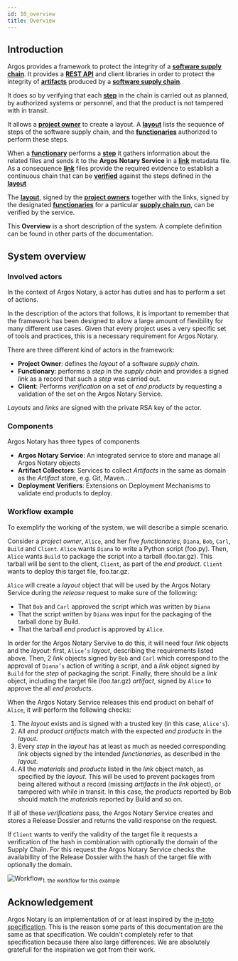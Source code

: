 ```yaml
---
id: 10_overview
title: Overview
---
```


## Introduction
Argos provides a framework to protect the integrity of a [**software supply chain**](../70_reference/10_terminology#software-supply-chain-or-ssc). It provides a [**REST API**](https://argosnotary.github.io/generated/openapi/) and client libraries in order to protect the integrity of [**artifacts**](../70_reference/10_terminology#artifact) produced by a [**software supply chain**](../70_reference/10_terminology#software-supply-chain-or-ssc).
 
It does so by verifying that each [**step**](../70_reference/10_terminology#step) in the chain is carried out as planned, by authorized systems or personnel, and that the product is not tampered with in transit.

It allows a [**project owner**](../70_reference/10_terminology#project-owner) to create a layout. A [**layout**](../70_reference/10_terminology#layout) lists the sequence of steps of the software supply chain, and the [**functionaries**](../70_reference/10_terminology#functionary) authorized to perform these steps.

When a [**functionary**](../70_reference/10_terminology#functionary) performs a [**step**](../70_reference/10_terminology#step) it gathers information about the related files and sends it to the **Argos Notary Service** in a [**link**](../70_reference/10_terminology#link) metadata file. As a consequence [**link**](../70_reference/10_terminology#link) files provide the required evidence to establish a continuous chain that can be [**verified**](../70_reference/10_terminology#verification) against the steps defined in the [**layout**](../70_reference/10_terminology#layout)

The [**layout**](../70_reference/10_terminology#layout), signed by the [**project owners**](../70_reference/10_terminology#project-owner) together with the links, signed by the designated [**functionaries**](../70_reference/10_terminology#functionary) for a particular [**supply chain run**](../70_reference/10_terminology#scr), can be verified by the service.

This **Overview** is a short description of the system. A complete definition can be found in other parts of the documentation.

## System overview
 
### Involved actors

In the context of Argos Notary, a actor has duties and has to perform a set of actions.

In the description of the actors that follows, it is important to remember that the framework has been designed to allow a large amount of flexibility for many different use cases. Given that every project uses a very specific set of tools and practices, this is a necessary requirement for Argos Notary.

There are three different kind of actors in the framework:

* **Project Owner**: defines the _layout_ of a software _supply chain_.
* **Functionary**: performs a _step_ in the _supply chain_ and provides a signed _link_ as a record that such a _step_ was carried out.
* **Client**: Performs _verification_ on a set of _end products_ by requesting a validation of the set on the Argos Notary Service.

_Layouts_ and _links_ are signed with the private RSA key of the actor.

### Components

Argos Notary has three types of components

* **Argos Notary Service**: An integrated service to store and manage all Argos Notary objects
* **Artifact Collectors**: Services to collect _Artifacts_ in the same as domain as the _Artifact_ store, e.g. Git, Maven...
* **Deployment Verifiers**: Extensions on Deployment Mechanisms to validate end products to deploy.  

### Workflow example

To exemplify the working of the system, we will describe a simple scenario.

Consider a _project owner_, `Alice`, and her five _functionaries_, `Diana`, `Bob`, `Carl`, `Build` and `Client`. 
`Alice` wants `Diana` to write a Python script (foo.py). Then, `Alice` wants `Build` to package the script into a tarball (foo.tar.gz). 
This tarball will be sent to the client, `Client`, as part of the _end product_. `Client` wants to deploy this target file, foo.tar.gz.

`Alice` will create a _layout_ object that will be used by the Argos Notary Service during the _release_ request to make sure of the following:

* That `Bob` and `Carl` approved the script which was written by `Diana`
* That the script written by `Diana` was input for the packaging of the tarball done by Build.
* That the tarball _end product_ is approved by `Alice`.

In order for the Argos Notary Servive to do this, it will need four _link_ objects and the _layout_: first, `Alice’s` _layout_, describing the requirements listed above. 
Then, 2 _link_ objects signed by `Bob` and `Carl` which correspond to the approval of `Diana’s` action of writing a script, 
and a _link_ object signed by `Build` for the _step_ of packaging the script. Finally, there should be a _link_ object, 
including the target file (foo.tar.gz) _artifact_, signed by `Alice` to approve the all _end products_.

When the Argos Notary Service releases this end product on behalf of `Alice`, it will perform the following checks:

1. The _layout_ exists and is signed with a trusted key (in this case, `Alice's`).
2. All _end product_ _artifacts_ match with the expected _end products_ in the _layout_. 
2. Every _step_ in the _layout_ has at least as much as needed corresponding _link_ objects signed by the intended _functionaries_, as described in the _layout_.
3. All the _materials_ and _products_ listed in the _link_ object match, as specified by the _layout_. This will be used to prevent packages from being altered without 
a record (missing _artifacts_ in the _link_ object), or tampered with while in transit. 
In this case, the _products_ reported by Bob should match the _materials_ reported by Build and so on.

If all of these _verifications_ pass, the Argos Notary Service creates and stores a Release Dossier and returns the valid response on the request.

If `Client` wants to verify the validity of the target file it requests a verification of the hash in combination with optionally the domain of 
the Supply Chain. For this request the Argos Notary Service checks the availabillity of the Release Dossier with the hash of the target file with optionally the domain.

![Workflow](/img/overview/00_overview_workflow.svg)<sub>1. the workflow for this example</sub>

## Acknowledgement

Argos Notary is an implementation of or at least inspired by the [in-toto specification](https://github.com/in-toto/docs/blob/master/in-toto-spec.md). 
This is the reason some parts of this documentation are the same as that specification. We couldn't completely refer to that specification 
because there also large differences. We are absolutely gratefull for the inspiration we got from their work.


